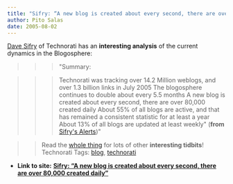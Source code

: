 ```yaml
---
title: "Sifry: “A new blog is created about every second, there are over 80,000 created daily”"
author: Pito Salas
date: 2005-08-02
---
```


[Dave Sifry](<http://www.sifry.com/alerts/>) of Technorati has an
**interesting analysis** of the current dynamics in the Blogosphere:

>>

>>> "Summary:

>>

>>> Technorati was tracking over 14.2 Million weblogs, and over 1.3 billion
links in July 2005 The blogosphere continues to double about every 5.5 months
A new blog is created about every second, there are over 80,000 created daily
About 55% of all blogs are active, and that has remained a consistent
statistic for at least a year About 13% of all blogs are updated at least
weekly" (**from** [Sifry's
Alerts](<http://www.sifry.com/alerts/archives/000332.html>))"

>>

>> Read the [whole thing](<http://www.sifry.com/alerts/archives/000332.html>)
for lots of other **interesting tidbits**! Technorati Tags:
[blog](<http://technorati.com/tag/blog>),
[technorati](<http://technorati.com/tag/technorati>)


* **Link to site:** **[Sifry: “A new blog is created about every second, there are over 80,000 created daily”](None)**
